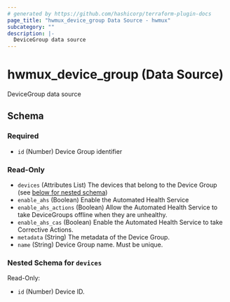 ```yaml
---
# generated by https://github.com/hashicorp/terraform-plugin-docs
page_title: "hwmux_device_group Data Source - hwmux"
subcategory: ""
description: |-
  DeviceGroup data source
---
```


# hwmux_device_group (Data Source)

DeviceGroup data source



<!-- schema generated by tfplugindocs -->
## Schema

### Required

- `id` (Number) Device Group identifier

### Read-Only

- `devices` (Attributes List) The devices that belong to the Device Group (see [below for nested schema](#nestedatt--devices))
- `enable_ahs` (Boolean) Enable the Automated Health Service
- `enable_ahs_actions` (Boolean) Allow the Automated Health Service to take DeviceGroups offline when they are unhealthy.
- `enable_ahs_cas` (Boolean) Enable the Automated Health Service to take Corrective Actions.
- `metadata` (String) The metadata of the Device Group.
- `name` (String) Device Group name. Must be unique.

<a id="nestedatt--devices"></a>
### Nested Schema for `devices`

Read-Only:

- `id` (Number) Device ID.


